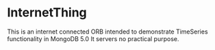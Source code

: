 # InternetThing

This is an internet connected ORB intended to demonstrate TimeSeries functionality in MongoDB 5.0 It servers no practical purpose.

